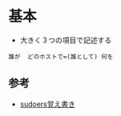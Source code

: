 # 基本
- 大きく３つの項目で記述する
```
誰が  どのホストで=(誰として) 何を
```

## 参考
- [sudoers覚え書き](https://qiita.com/progrhyme/items/6f936033b9d23efb1741)

